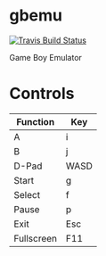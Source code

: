 gbemu
=====

[![Travis Build Status](https://travis-ci.org/Wynjones1/gbemu.svg?branch=master)](https://travis-ci.org/Wynjones1/gbemu)

Game Boy Emulator

Controls
========

| Function  | Key |
|-----------|-----|
| A         | i   |
| B         | j   |
| D-Pad      | WASD |
| Start     | g   |
| Select    | f   |
| Pause     | p   |
| Exit      | Esc |
| Fullscreen| F11 |
